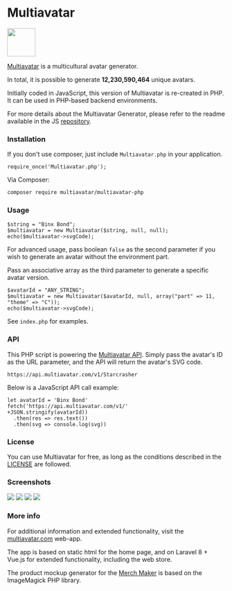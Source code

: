 # Multiavatar #

<img src="https://raw.githubusercontent.com/multiavatar/Multiavatar/main/logo.png?v=001" width="65">

[Multiavatar](https://multiavatar.com) is a multicultural avatar generator.

In total, it is possible to generate **12,230,590,464** unique avatars.

Initially coded in JavaScript, this version of Multiavatar is re-created in PHP. It can be used in PHP-based backend environments.

For more details about the Multiavatar Generator, please refer to the readme available in the JS [repository](https://github.com/multiavatar/Multiavatar).


### Installation ###

If you don't use composer, just include `Multiavatar.php` in your application.

```
require_once('Multiavatar.php');
```

Via Composer:

```bash
composer require multiavatar/multiavatar-php
```


### Usage ###

```
$string = "Binx Bond";
$multiavatar = new Multiavatar($string, null, null);
echo($multiavatar->svgCode);
```

For advanced usage, pass boolean `false` as the second parameter if you wish to generate an avatar without the environment part.

Pass an associative array as the third parameter to generate a specific avatar version.

```
$avatarId = "ANY_STRING";
$multiavatar = new Multiavatar($avatarId, null, array("part" => 11, "theme" => "C"));
echo($multiavatar->svgCode);
```

See `index.php` for examples.


### API ###

This PHP script is powering the [Multiavatar API](https://api.multiavatar.com). Simply pass the avatar's ID as the URL parameter, and the API will return the avatar's SVG code.

```
https://api.multiavatar.com/v1/Starcrasher
```

Below is a JavaScript API call example:

```
let avatarId = 'Binx Bond'
fetch('https://api.multiavatar.com/v1/'
+JSON.stringify(avatarId))
  .then(res => res.text())
  .then(svg => console.log(svg))
```


### License ###

You can use Multiavatar for free, as long as the conditions described in the [LICENSE](https://multiavatar.com/license) are followed.


### Screenshots ###

<img src="https://multiavatar.com/press/img/screenshots/screenshot-02.png?v=001">

<img src="https://multiavatar.com/press/img/screenshots/screenshot-03.png?v=001">

<img src="https://multiavatar.com/press/img/screenshots/screenshot-09.png?v=001">

<img src="https://multiavatar.com/press/img/screenshots/screenshot-10.png?v=001">


### More info ###

For additional information and extended functionality, visit the [multiavatar.com](https://multiavatar.com) web-app.

The app is based on static html for the home page, and on Laravel 8 + Vue.js for extended functionality, including the web store.

The product mockup generator for the [Merch Maker](https://multiavatar.com/merch-maker) is based on the ImageMagick PHP library.